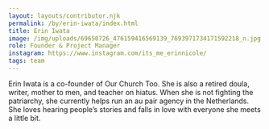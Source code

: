 ```yaml
---
layout: layouts/contributor.njk
permalink: /by/erin-iwata/index.html
title: Erin Iwata
image: /img/uploads/69650726_476159416569139_7693971734171592218_n.jpg
role: Founder & Project Manager
instagram: https://www.instagram.com/its_me_erinnicole/
tags: team
---
```

Erin Iwata is a co-founder of Our Church Too. She is also a retired doula, writer, mother to men, and teacher on hiatus. When she is not fighting the patriarchy, she currently helps run an au pair agency in the Netherlands. She loves hearing people’s stories and falls in love with everyone she meets a little bit.